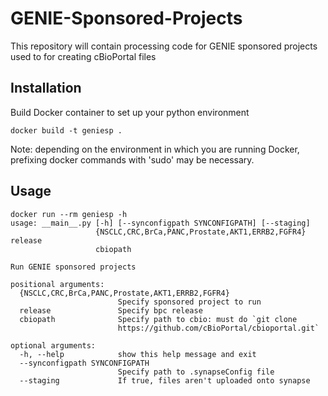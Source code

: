 # GENIE-Sponsored-Projects
This repository will contain processing code for GENIE sponsored projects used to for creating cBioPortal files


## Installation

Build Docker container to set up your python environment

```
docker build -t geniesp .
```

Note: depending on the environment in which you are running Docker, prefixing docker commands with 'sudo' may be necessary.  

## Usage
```
docker run --rm geniesp -h
usage: __main__.py [-h] [--synconfigpath SYNCONFIGPATH] [--staging]
                   {NSCLC,CRC,BrCa,PANC,Prostate,AKT1,ERRB2,FGFR4} release
                   cbiopath

Run GENIE sponsored projects

positional arguments:
  {NSCLC,CRC,BrCa,PANC,Prostate,AKT1,ERRB2,FGFR4}
                        Specify sponsored project to run
  release               Specify bpc release
  cbiopath              Specify path to cbio: must do `git clone
                        https://github.com/cBioPortal/cbioportal.git`

optional arguments:
  -h, --help            show this help message and exit
  --synconfigpath SYNCONFIGPATH
                        Specify path to .synapseConfig file
  --staging             If true, files aren't uploaded onto synapse
  ```